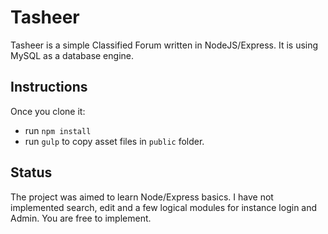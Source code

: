 # Tasheer

Tasheer is a simple Classified Forum written in NodeJS/Express. It is using MySQL as a database engine.

## Instructions

Once you clone it:

- run `npm install`
- run `gulp` to copy asset files in `public` folder.

## Status
The project was aimed to learn Node/Express basics. I have not implemented search, edit and a few logical modules for instance login and Admin. You are free to implement.

